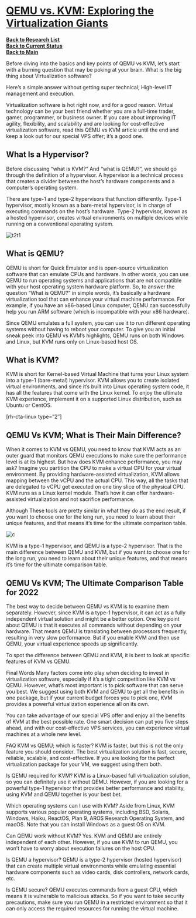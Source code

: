 # **[QEMU vs. KVM: Exploring the Virtualization Giants](https://cloudzy.com/blog/qemu-vs-kvm/#:~:text=Open%2DSource%20Options-,KVM%20Vs%20QEMU%2C%20When%20to%20Choose%20Which?,independent%20tool%20for%20system%20emulation.)**

**[Back to Research List](../../../../research_list.md)**\
**[Back to Current Status](../../../../../development/status/weekly/current_status.md)**\
**[Back to Main](../../../../../README.md)**

Before diving into the basics and key points of QEMU vs KVM, let’s start with a burning question that may be poking at your brain. What is the big thing about Virtualization software?

Here’s a simple answer without getting super technical; High-level IT management and execution.

Virtualization software is hot right now, and for a good reason. Virtual technology can be your best friend whether you are a full-time trader, gamer, programmer, or business owner. If you care about improving IT agility, flexibility, and scalability and are looking for cost-effective virtualization software, read this QEMU vs KVM article until the end and keep a look out for our special VPS offer; it’s a good one.  

## What Is a Hypervisor?

Before discussing “what is KVM?” And “what is QEMU?”, we should go through the definition of a hypervisor. A hypervisor is a technical process that creates a divider between the host’s hardware components and a computer’s operating system. 

There are type-1 and type-2 hypervisors that function differently. Type-1 hypervisor, mostly known as a bare-metal hypervisor, is in charge of executing commands on the host’s hardware. Type-2 hypervisor, known as a hosted hypervisor, creates virtual environments on multiple devices while running on a conventional operating system. 

![t2t1](https://cloudzy.com/wp-content/uploads/KVM-Vs-QEMU_Pic1.png)

## What is QEMU?
QEMU is short for Quick Emulator and is open-source virtualization software that can emulate CPUs and hardware. In other words, you can use QEMU to run operating systems and applications that are not compatible with your host operating system hardware platform. So, to answer the question “What is QEMU?” in simple words, it’s basically a hardware virtualization tool that can enhance your virtual machine performance. For example, if you have an x86-based Linux computer, QEMU can successfully help you run ARM software (which is incompatible with your x86 hardware). 

Since QEMU emulates a full system, you can use it to run different operating systems without having to reboot your computer. To give you an initial sneak peek into QEMU vs KVM’s highlights, QEMU runs on both Windows and Linux, but KVM runs only on Linux-based host OS. 

## What is KVM?
KVM is short for Kernel-based Virtual Machine that turns your Linux system into a type-1 (bare-metal) hypervisor. KVM allows you to create isolated virtual environments, and since it’s built into Linux operating system code, it has all the features that come with the Linux kernel. To enjoy the ultimate KVM experience, implement it on a supported Linux distribution, such as Ubuntu or CentOS.

[rh-cta-linux type=”2″]

## QEMU Vs KVM; What is Their Main Difference?
When it comes to KVM vs QEMU, you need to know that KVM acts as an outer guard that monitors QEMU executions to make sure the performance level is at its highest. But how does KVM enhance performance, you may ask? Imagine you partition the CPU to make a virtual CPU for your virtual environment. By providing hardware-assisted virtualization, KVM allows mapping between the vCPU and the actual CPU. This way, all the tasks that are delegated to vCPU get executed on one tiny slice of the physical CPU. KVM runs as a Linux kernel module. That’s how it can offer hardware-assisted virtualization and not sacrifice performance. 

Although These tools are pretty similar in what they do as the end result, if you want to choose one for the long run, you need to learn about their unique features, and that means it’s time for the ultimate comparison table. 

![c](https://cloudzy.com/wp-content/uploads/KVM-Vs-QEMU_Pic1.png)

KVM is a type-1 hypervisor, and QEMU is a type-2 hypervisor. That is the main difference between QEMU and KVM, but if you want to choose one for the long run, you need to learn about their unique features, and that means it’s time for the ultimate comparison table. 

## QEMU Vs KVM; The Ultimate Comparison Table for 2022
The best way to decide between QEMU vs KVM is to examine them separately. However, since KVM is a type-1 hypervisor, it can act as a fully independent virtual solution and might be a better option. One key point about QEMU is that it executes all commands without depending on your hardware. That means QEMU is translating between processors frequently, resulting in very slow performance. But if you enable KVM and then use QEMU, your virtual experience speeds up significantly. 

To spot the difference between QEMU and KVM, it is best to look at specific features of KVM vs QEMU.

Final Words
Many factors come into play when deciding to invest in virtualization software, especially if it’s a tight competition like KVM vs QEMU. However, what’s most important is to pick software that can serve you best. We suggest using both KVM and QEMU to get all the benefits in one package, but if your current budget forces you to pick one, KVM provides a powerful virtualization experience all on its own. 

You can take advantage of our special VPS offer and enjoy all the benefits of KVM  at the best possible rate. One smart decision can put you five steps ahead, and with our cost-effective VPS services, you can experience virtual machines at a whole new level. 

FAQ
KVM vs QEMU; which is faster?
KVM is faster, but this is not the only feature you should consider. The best virtualization solution is fast, secure, reliable, scalable, and cost-effective. If you are looking for the perfect virtualization package for your VM, we suggest using them both.

Is QEMU required for KVM?
KVM is a Linux-based full virtualization solution, so you can definitely use it without QEMU. However, if you are looking for a powerful type-1 hypervisor that provides better performance and stability, using KVM and QEMU together is your best bet. 

Which operating systems can I use with KVM?
Aside from Linux, KVM supports various popular operating systems, including BSD, Solaris, Windows, Haiku, ReactOS, Plan 9, AROS Research Operating System, and macOS. Note that you can install Windows as a guest OS on KVM.

Can QEMU work without KVM?
Yes. KVM and QEMU are entirely independent of each other. However, if you use KVM to run QEMU, you won’t have to worry about execution failures on the host CPU.

Is QEMU a hypervisor?
QEMU is a type-2 hypervisor (hosted hypervisor) that can create multiple virtual environments while emulating essential hardware components such as video cards, disk controllers, network cards, etc.

Is QEMU secure?
QEMU executes commands from a guest CPU, which means it is vulnerable to malicious attacks. So if you want to take security precautions, make sure you run QEMU in a restricted environment so that it can only access the required resources for running the virtual machine.